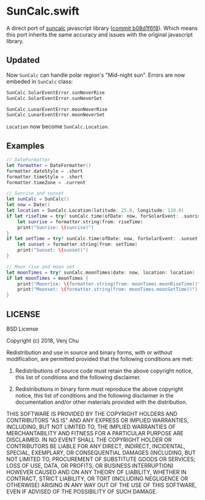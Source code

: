 # SunCalc.swift

A direct port of [suncalc](https://github.com/mourner/suncalc) javascript library ([commit b08d1f6f8](https://github.com/mourner/suncalc/commit/b08d1f6f8e56a3c0d85469d6cf0ff8675cba40a5)). Which means this port inherits the same accuracy and issues with the original javascript library. 

## Updated

Now `SunCalc` can handle polar region's "Mid-night sun". Errors are now embeded in `SunCalc` class:

```swift
SunCalc.SolarEventError.sunNeverRise
SunCalc.SolarEventError.sunNeverSet

SunCalc.LunarEventError.moonNeverRise
SunCalc.LunarEventError.moonNeverSet
```

`Location` now become `SunCalc.Location`.

## Examples

```swift
// DateFormatter
let formatter = DateFormatter()
formatter.dateStyle = .short
formatter.timeStyle = .short
formatter.timeZone = .current

// Sunrise and sunset
let sunCalc = SunCalc()
let now = Date()
let location = SunCalc.Location(latitude: 25.0, longitude: 120.0)
if let riseTime = try? sunCalc.time(ofDate: now, forSolarEvent: .sunrise, atLocation: location) {
    let sunrise = formatter.string(from: riseTime)
    print("Sunrise: \(sunrise)")
}
if let setTime = try? sunCalc.time(ofDate: now, forSolarEvent: .sunset, atLocation: location) {
    let sunset = formatter.string(from: setTime)
    print("Sunset: \(sunset)")
}

// Moon rise and moon set
let moonTimes = try? sunCalc.moonTimes(date: now, location: location)
if let moonTimes = moonTimes {
    print("Moonrise: \(formatter.string(from: moonTimes.moonRiseTime))")
    print("Moonset: \(formatter.string(from: moonTimes.moonSetTime))")
}
```

## LICENSE

BSD License

Copyright (c) 2018, Venj Chu

Redistribution and use in source and binary forms, with or without modification, are permitted provided that the following conditions are met:

1. Redistributions of source code must retain the above copyright notice, this list of conditions and the following disclaimer.

2. Redistributions in binary form must reproduce the above copyright notice, this list of conditions and the following disclaimer in the documentation and/or other materials provided with the distribution.

THIS SOFTWARE IS PROVIDED BY THE COPYRIGHT HOLDERS AND CONTRIBUTORS "AS IS" AND ANY EXPRESS OR IMPLIED WARRANTIES, INCLUDING, BUT NOT LIMITED TO, THE IMPLIED WARRANTIES OF MERCHANTABILITY AND FITNESS FOR A PARTICULAR PURPOSE ARE DISCLAIMED. IN NO EVENT SHALL THE COPYRIGHT HOLDER OR CONTRIBUTORS BE LIABLE FOR ANY DIRECT, INDIRECT, INCIDENTAL, SPECIAL, EXEMPLARY, OR CONSEQUENTIAL DAMAGES (INCLUDING, BUT NOT LIMITED TO, PROCUREMENT OF SUBSTITUTE GOODS OR SERVICES; LOSS OF USE, DATA, OR PROFITS; OR BUSINESS INTERRUPTION) HOWEVER CAUSED AND ON ANY THEORY OF LIABILITY, WHETHER IN CONTRACT, STRICT LIABILITY, OR TORT (INCLUDING NEGLIGENCE OR OTHERWISE) ARISING IN ANY WAY OUT OF THE USE OF THIS SOFTWARE, EVEN IF ADVISED OF THE POSSIBILITY OF SUCH DAMAGE.
